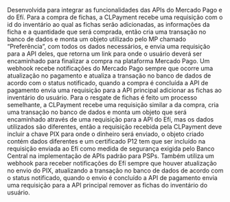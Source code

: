 Desenvolvida para integrar as funcionalidades das APIs do Mercado Pago e do Efí.
Para a compra de fichas, a CLPayment recebe uma requisição com o id do inventário ao qual as fichas serão adicionadas, as informações da ficha e a quantidade que será comprada, então cria uma transação no banco de dados e monta um objeto utilizado pelo MP chamado “Preferência”, com todos os dados necessários, e envia uma requisição para a API deles, que retorna um link para onde o usuário deverá ser encaminhado para finalizar a compra na plataforma Mercado Pago. Um webhook recebe notificações do Mercado Pago sempre que ocorre uma atualização no pagamento e atualiza a transação no banco de dados de acordo com o status notificado, quando a compra é concluída a API de pagamento envia uma requisição para a API principal adicionar as fichas ao inventário do usuário.
Para o resgate de fichas é feito um processo semelhante, a CLPayment recebe uma requisição similar a da compra, cria uma transação no banco de dados e monta um objeto que será encaminhado através de uma requisição para a API do Efí, mas os dados utilizados são diferentes, então a requisição recebida pela CLPayment deve incluir a chave PIX para onde o dinheiro será enviado, o objeto criado contém dados diferentes e um certificado P12 tem que ser incluído na requisição enviada ao Efí como medida de segurança exigida pelo Banco Central na implementação de APIs padrão para PSPs. Também utiliza um webhook para receber notificações do Efí sempre que houver atualização no envio do PIX, atualizando a transação no banco de dados de acordo com o status notificado, quando o envio é concluído a API de pagamento envia uma requisição para a API principal remover as fichas do inventário do usuário.
